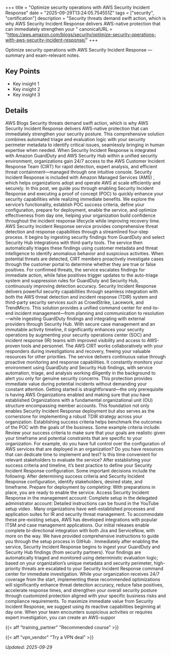 +++
title = "Optimize security operations with AWS Security Incident Response"
date = "2025-09-29T13:24:05.754551Z"
tags = ["security", "certification"]
description = "Security threats demand swift action, which is why AWS Security Incident Response delivers AWS-native protection that can immediately strengthen your "
canonicalURL = "https://aws.amazon.com/blogs/security/optimize-security-operations-with-aws-security-incident-response/"
+++

Optimize security operations with AWS Security Incident Response — summary and exam-relevant notes.

## Key Points
- Key insight 1
- Key insight 2
- Key insight 3

## Details
AWS Blogs Security threats demand swift action, which is why AWS Security Incident Response delivers AWS-native protection that can immediately strengthen your security posture. This comprehensive solution combines automated triage and evaluation logic with your security perimeter metadata to identify critical issues, seamlessly bringing in human expertise when needed. When Security Incident Response is integrated with Amazon GuardDuty and AWS Security Hub within a unified security environment, organizations gain 24/7 access to the AWS Customer Incident Response Team (CIRT) for rapid detection, expert analysis, and efficient threat containment—managed through one intuitive console. Security Incident Response is included with Amazon Managed Services (AMS) , which helps organizations adopt and operate AWS at scale efficiently and securely. In this post, we guide you through enabling Security Incident Response and executing a proof of concept (POC) to quickly enhance your security capabilities while realizing immediate benefits. We explore the service’s functionality, establish POC success criteria, define your configuration, prepare for deployment, enable the service, and optimize effectiveness from day one, helping your organization build confidence throughout the incident response lifecycle while improving recovery time. AWS Security Incident Response service provides comprehensive threat detection and response capabilities through a streamlined four-step process. It begins by ingesting security findings from GuardDuty and select Security Hub integrations with third-party tools. The service then automatically triages these findings using customer metadata and threat intelligence to identify anomalous behavior and suspicious activities. When potential threats are detected, CIRT members proactively investigate cases through the customer portal to determine whether they are true or false positives. For confirmed threats, the service escalates findings for immediate action, while false positives trigger updates to the auto-triage system and suppression rules for GuardDuty and Security Hub, continuously improving detection accuracy. Security Incident Response delivers powerful security capabilities through seamless integration with both the AWS threat detection and incident response (TDIR) system and third-party security services such as CrowdStrike, Lacework, and TrendMicro. This solution provides a unified command center for end-to-end incident management—from planning and communication to resolution—while ingesting GuardDuty findings and integrating with external providers through Security Hub. With secure case management and an immutable activity timeline, it significantly enhances your security operations by augmenting your security operations center (SOC) and incident response (IR) teams with improved visibility and access to AWS-proven tools and personnel. The AWS CIRT works collaboratively with your responders during investigations and recovery, freeing your valuable resources for other priorities. The service delivers continuous value through proactive monitoring and response capabilities. It constantly monitors your environment using GuardDuty and Security Hub findings, with service automation, triage, and analysis working diligently in the background to alert you only for genuine security concerns. This protection provides immediate value during potential incidents without demanding your constant attention. Getting started is straightforward—the only prerequisite is having AWS Organizations enabled and making sure that you have established Organizations with a fundamental organizational unit (OU) structure encompassing member accounts. This foundation not only enables Security Incident Response deployment but also serves as the cornerstone for implementing a robust TDIR strategy across your organization. Establishing success criteria helps benchmark the outcomes of the POC with the goals of the business. Some example criteria include: Review your success criteria to make sure that your goals are realistic given your timeframe and potential constraints that are specific to your organization. For example, do you have full control over the configuration of AWS services that are deployed in an organization? Do you have resources that can dedicate time to implement and test? Is this time convenient for relevant stakeholders to evaluate the service? After establishing your success criteria and timeline, it’s best practice to define your Security Incident Response configuration. Some important decisions include the following: After determining success criteria and Security Incident Response configuration, identify stakeholders, desired state, and timeframe. Prepare for deployment by completing: With preparations in place, you are ready to enable the service. Access Security Incident Response in the management account: Complete setup in the delegated administrator account: Detailed instructions can be found in the YouTube setup video . Many organizations have well-established processes and application suites for IR and security threat management. To accommodate these pre-existing setups, AWS has developed integrations with popular ITSM and case management applications. Our initial releases enable complete bi-directional integration with both Jira and ServiceNow, with more on the way. We have provided comprehensive instructions to guide you through the setup process in GitHub . Immediately after enabling the service, Security Incident Response begins to ingest your GuardDuty and Security Hub findings (from security partners). Your findings are automatically triaged and monitored using deterministic evaluation logic; based on your organization’s unique metadata and security perimeter, high-priority threats are escalated to your Security Incident Response command center for immediate investigation. While your organization receives 24/7 coverage from the start, implementing these recommended optimizations will significantly enhance threat detection accuracy, reduce false positives, accelerate response times, and strengthen your overall security posture through customized protection aligned with your specific business risks and compliance requirements. To maximize immediate value from Security Incident Response, we suggest using its reactive capabilities beginning at day one. When your team encounters suspicious activities or requires expert investigation, you can create an AWS-suppor



{{< aff "training_partner" "Recommended course" >}}

{{< aff "vpn_vendor" "Try a VPN deal" >}}

*Updated: 2025-09-29*